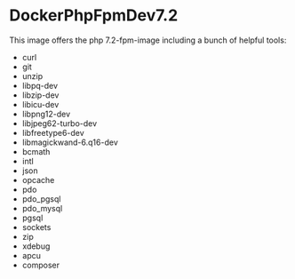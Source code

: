 # DockerPhpFpmDev7.2

This image offers the php 7.2-fpm-image including a bunch of helpful tools:
- curl 
- git 
- unzip 
- libpq-dev 
- libzip-dev 
- libicu-dev 
- libpng12-dev 
- libjpeg62-turbo-dev 
- libfreetype6-dev 
- libmagickwand-6.q16-dev 
- bcmath 
- intl 
- json 
- opcache 
- pdo 
- pdo_pgsql 
- pdo_mysql 
- pgsql 
- sockets 
- zip 
- xdebug 
- apcu 
- composer